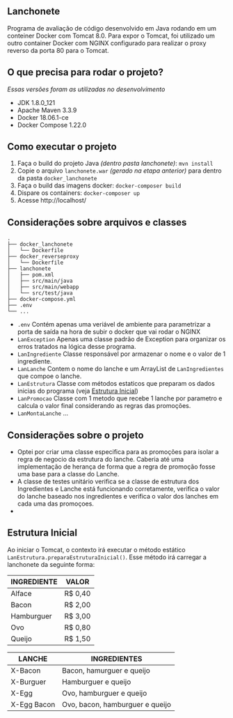 Lanchonete
------------------

Programa de avaliação de código desenvolvido em Java rodando em um conteiner Docker com Tomcat 8.0. Para expor o Tomcat, foi utilizado um outro container Docker com NGINX configurado para realizar o proxy reverso da porta 80 para o Tomcat.

O que precisa para rodar o projeto?
------------------
_Essas versões foram as utilizadas no desenvolvimento_

* JDK 1.8.0_121
* Apache Maven 3.3.9
* Docker 18.06.1-ce
* Docker Compose 1.22.0

Como executar o projeto
------------------

1) Faça o build do projeto Java _(dentro pasta *lanchonete*)_: `mvn install`
2) Copie o arquivo `lanchonete.war` _(gerado na etapa anterior)_ para dentro da pasta `docker_lanchonete`
3) Faça o build das imagens docker: `docker-composer build`
4) Dispare os containers: `docker-composer up`
5) Acesse http://localhost/

Considerações sobre arquivos e classes
------------------

    .
    ├── docker_lanchonete
    │   └── Dockerfile
    ├── docker_reverseproxy
    │   └── Dockerfile
    ├── lanchonete
    │   ├── pom.xml
    │   ├── src/main/java
    │   ├── src/main/webapp
    │   └── src/test/java
    ├── docker-compose.yml
    ├── .env
    └── ...	
	

* `.env` Contém apenas uma veriável de ambiente para parametrizar a porta de saída na hora de subir o docker que vai rodar o NGINX
* `LanException` Apenas uma classe padrão de Exception para organizar os erros tratados na lógica desse programa.
* `LanIngrediente` Classe responsável por armazenar o nome e o valor de 1 ingrediente.
* `LanLanche` Contem o nome do lanche e um ArrayList de ```LanIngredientes``` que compoe o lanche.
* `LanEstrutura` Classe com métodos estaticos que preparam os dados inicias do programa (veja [Estrutura Inicial](#estrutura-inicial))
* `LanPromocao` Classe com 1 metodo que recebe 1 lanche por parametro e calcula o valor final considerando as regras das promoções.
* `LanMontaLanche` ...

Considerações sobre o projeto
------------------

* Optei por criar uma classe especifica para as promoções para isolar a regra de negocio da estrutura do lanche. Caberia até uma implementação de herança de forma que a regra de promoção fosse uma base para a classe do Lanche.
* A classe de testes unitário verifica se a classe de estrutura dos Ingredientes e Lanche está funcionando corretamente, verifica o valor do lanche baseado nos ingredientes e verifica o valor dos lanches em cada uma das promoçoes.
* 

Estrutura Inicial
------------------

Ao iniciar o Tomcat, o contexto irá executar o método estático `LanEstrutura.preparaEstruturaInicial()`. Esse método irá carregar a lanchonete da seguinte forma:

INGREDIENTE | VALOR
------------ | -------------
Alface | R$ 0,40
Bacon | R$ 2,00
Hamburguer | R$ 3,00
Ovo | R$ 0,80
Queijo | R$ 1,50

LANCHE | INGREDIENTES
------------ | -------------
X-Bacon | Bacon, hamurguer e queijo
X-Burguer | Hamburguer e queijo
X-Egg | Ovo, hamburguer e queijo
X-Egg Bacon | Ovo, bacon, hamburguer e queijo
